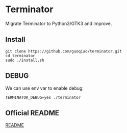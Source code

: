 # Terminator

Migrate Terminator to Python3/GTK3 and Improve.

## Install

    git clone https://github.com/guoqiao/terminator.git
    cd terminator
    sudo ./install.sh

## DEBUG

We can use env var to enable debug:

    TERMINATOR_DEBUG=yes ./terminator

## Official README

[README](README)

